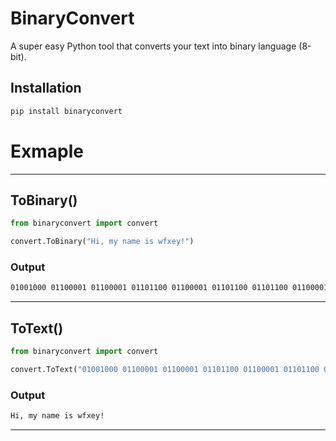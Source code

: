 # BinaryConvert
A super easy Python tool that converts your text into binary language (8-bit).

## Installation

```bash
pip install binaryconvert
```
# Exmaple

<hr>

## ToBinary()

```python
from binaryconvert import convert

convert.ToBinary("Hi, my name is wfxey!")
```
### Output
```bash
01001000 01100001 01100001 01101100 01100001 01101100 01101100 01100001 01100001 01101111
```
<hr>

## ToText()

```python
from binaryconvert import convert

convert.ToText("01001000 01100001 01100001 01101100 01100001 01101100 01101100 01100001 01100001 01101111")
```
### Output
```bash
Hi, my name is wfxey!
```

<hr>
